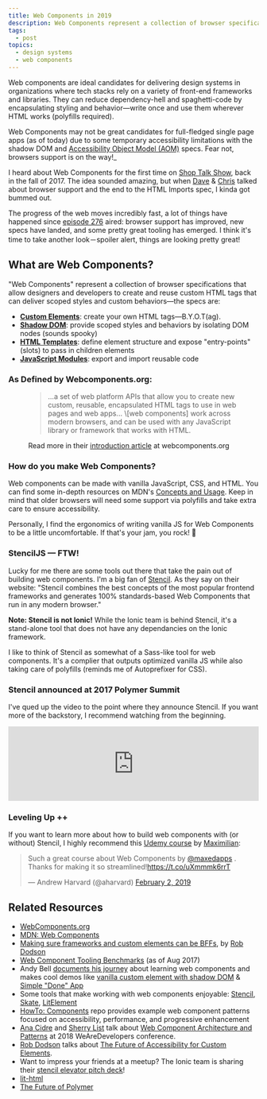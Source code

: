 ```yaml
---
title: Web Components in 2019
description: Web Components represent a collection of browser specifications that allow designers and developers to create and reuse custom HTML tags that can deliver scoped styles and custom behaviors.
tags:
  - post
topics:
  - design systems
  - web components
---
```


Web components are ideal candidates for delivering design systems in organizations where tech stacks rely on a variety of front-end frameworks and libraries. They can reduce dependency-hell and spaghetti-code by encapsulating styling and behavior—write once and use them wherever HTML works (polyfills required).

Web Components may not be great candidates for full-fledged single page apps (as of today) due to some temporary accessibility limitations with the shadow DOM and [Accessibility Object Model (AOM)](http://wicg.github.io/aom/explainer.html) specs. Fear not, browsers support is on the way!\_

I heard about Web Components for the first time on [Shop Talk Show](https://shoptalkshow.com/episodes/276-web-components/), back in the fall of 2017. The idea sounded amazing, but when [Dave](https://twitter.com/davatron5000) & [Chris](https://twitter.com/chriscoyier) talked about browser support and the end to the HTML Imports spec, I kinda got bummed out.

The progress of the web moves incredibly fast, a lot of things have happened since [episode 276](https://shoptalkshow.com/episodes/276-web-components/) aired: browser support has improved, new specs have landed, and some pretty great tooling has emerged. I think it's time to take another look－spoiler alert, things are looking pretty great!

## What are Web Components?

"Web Components" represent a collection of browser specifications that allow designers and developers to create and reuse custom HTML tags that can deliver scoped styles and custom behaviors—the specs are:

- [**Custom Elements**](https://developer.mozilla.org/en-US/docs/Web/Web_Components/Using_custom_elements): create your own HTML tags—B.Y.O.T(ag).
- [**Shadow DOM**](https://developer.mozilla.org/en-US/docs/Web/Web_Components/Using_shadow_DOM): provide scoped styles and behaviors by isolating DOM nodes (sounds spooky)
- [**HTML Templates**](https://developer.mozilla.org/en-US/docs/Web/Web_Components/Using_templates_and_slots): define element structure and expose "entry-points" (slots) to pass in children elements
- [**JavaScript Modules**](https://hacks.mozilla.org/2018/03/es-modules-a-cartoon-deep-dive/): export and import reusable code

### As Defined by Webcomponents.org:

<figure>
  <blockquote>...a set of web platform APIs that allow you to create new custom, reusable, encapsulated HTML tags to use in web pages and web apps... \[web components] work across modern browsers, and can be used with any JavaScript library or framework that works with HTML.</blockquote>
  <figcaption>Read more in their <a href="https://www.webcomponents.org/introduction" target="_blank">introduction article</a> at webcomponents.org</figcaption>
</figure>

### How do you make Web Components?

Web components can be made with vanilla JavaScript, CSS, and HTML. You can find some in-depth resources on MDN's [Concepts and Usage](https://developer.mozilla.org/en-US/docs/Web/Web_Components). Keep in mind that older browsers will need some support via polyfills and take extra care to ensure accessibility.

Personally, I find the ergonomics of writing vanilla JS for Web Components to be a little uncomfortable. If that's your jam, you rock! 🤘

### StencilJS — FTW!

Lucky for me there are some tools out there that take the pain out of building web components. I'm a big fan of [Stencil](https://stenciljs.com/). As they say on their website: "Stencil combines the best concepts of the most popular frontend frameworks and generates 100% standards-based Web Components that run in any modern browser."

**Note: Stencil is not Ionic!** While the Ionic team is behind Stencil, it's a stand-alone tool that does not have any dependancies on the Ionic framework.

I like to think of Stencil as somewhat of a Sass-like tool for web components. It's a complier that outputs optimized vanilla JS while also taking care of polyfills (reminds me of Autoprefixer for CSS).

### Stencil announced at 2017 Polymer Summit

I've qued up the video to the point where they announce Stencil. If you want more of the backstory, I recommend watching from the beginning.

<div class="video__wrapper">
<iframe width="100%" src="https://www.youtube.com/embed/UfD-k7aHkQE?start=566" frameborder="0" allow="accelerometer; autoplay; encrypted-media; gyroscope; picture-in-picture" allowfullscreen></iframe>
</div>

### Leveling Up ++

If you want to learn more about how to build web components with (or without) Stencil, I highly recommend this [Udemy course](https://www.udemy.com/web-components-stenciljs-build-custom-html-elements/) by [Maximilian](https://twitter.com/maxedapps):

<blockquote class="twitter-tweet" data-lang="en"><p lang="en" dir="ltr">Such a great course about Web Components by <a href="https://twitter.com/maxedapps?ref_src=twsrc%5Etfw">@maxedapps</a> . Thanks for making it so streamlined!<a href="https://t.co/uXmmmk6rrT">https://t.co/uXmmmk6rrT</a></p>&mdash; Andrew Harvard (@aharvard) <a href="https://twitter.com/aharvard/status/1091746414718271489?ref_src=twsrc%5Etfw">February 2, 2019</a></blockquote>
<script async src="https://platform.twitter.com/widgets.js" charset="utf-8"></script>

## Related Resources

- [WebComponents.org](https://www.webcomponents.org/)
- [MDN: Web Components](https://developer.mozilla.org/en-US/docs/Web/Web_Components)
- [Making sure frameworks and custom elements can be BFFs](https://custom-elements-everywhere.com/), by [Rob Dodson](https://twitter.com/rob_dodson)
- [Web Component Tooling Benchmarks](https://medium.com/@thangman22/stencil-js-vs-lit-element-vs-vanilla-vs-shadow-dom-vs-vue-js-5d2ade971183) (as of Aug 2017)
- Andy Bell [documents his journey](https://webcomponents.club/) about learning web components and makes cool demos like [vanilla custom element with shadow DOM](https://codepen.io/andybelldesign/pen/ZREjYg) & [Simple "Done" App](https://codepen.io/hankchizljaw/project/editor/a7eeabf2783faf9dfb447c8652721b2f)
- Some tools that make working with web components enjoyable: [Stencil](https://stenciljs.com/), [Skate](https://github.com/skatejs/skatejs), [LitElement](https://github.com/Polymer/lit-element)
- [HowTo: Components](https://github.com/GoogleChromeLabs/howto-components) repo provides example web component patterns focused on accessibility, performance, and progressive enhancement
- [Ana Cidre](https://twitter.com/AnaCidre_) and [Sherry List](https://twitter.com/sherrrylst) talk about [Web Component Architecture and Patterns](https://www.youtube.com/watch?v=hdSz1EKjK10&feature=youtu.be) at 2018 WeAreDevelopers conference.
- [Rob Dodson](https://twitter.com/rob_dodson) talks about [The Future of Accessibility for Custom Elements](https://robdodson.me/the-future-of-accessibility-for-custom-elements/).
- Want to impress your friends at a meetup? The Ionic team is sharing their [stencil elevator pitch deck](https://ionic-team.github.io/stencil-present/)!
- [lit-html](https://lit-html.polymer-project.org/)
- [The Future of Polymer](https://43081j.com/2018/08/future-of-polymer)
